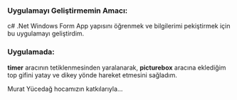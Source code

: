### Uygulamayı Geliştirmemin Amacı:
c# .Net Windows Form App yapısını öğrenmek ve bilgilerimi pekiştirmek için bu uygulamayı geliştirdim.

### Uygulamada:
**timer** aracının tetiklenmesinden yaralanarak, **picturebox** aracına eklediğim top gifini yatay ve dikey yönde hareket etmesini sağladım.

Murat Yücedağ hocamızın katkılarıyla...
